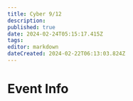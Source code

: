 ```yaml
---
title: Cyber 9/12
description: 
published: true
date: 2024-02-24T05:15:17.415Z
tags: 
editor: markdown
dateCreated: 2024-02-22T06:13:03.824Z
---
```


# Event Info

